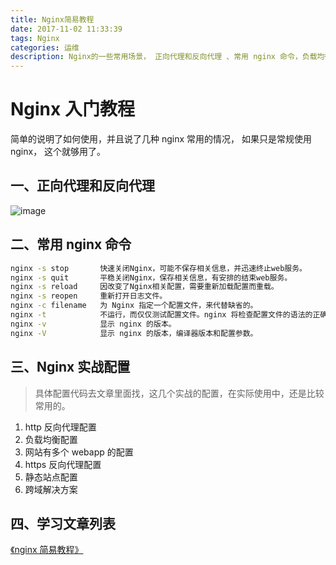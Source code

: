 ```yaml
---
title: Nginx简易教程
date: 2017-11-02 11:33:39
tags: Nginx
categories: 运维
description: Nginx的一些常用场景， 正向代理和反向代理 、常用 nginx 命令，负载均衡、https 配置、跨域解决方案等。
---
```


# Nginx 入门教程

简单的说明了如何使用，并且说了几种 nginx 常用的情况， 如果只是常规使用 nginx， 这个就够用了。

## 一、正向代理和反向代理

![image](http://upload-images.jianshu.io/upload_images/3101171-71de739352457081.png?imageMogr2/auto-orient/strip%7CimageView2/2/w/1240&_=5945200)

## 二、常用 nginx 命令

```bash
nginx -s stop       快速关闭Nginx，可能不保存相关信息，并迅速终止web服务。
nginx -s quit       平稳关闭Nginx，保存相关信息，有安排的结束web服务。
nginx -s reload     因改变了Nginx相关配置，需要重新加载配置而重载。
nginx -s reopen     重新打开日志文件。
nginx -c filename   为 Nginx 指定一个配置文件，来代替缺省的。
nginx -t            不运行，而仅仅测试配置文件。nginx 将检查配置文件的语法的正确性，并尝试打开配置文件中所引用到的文件。
nginx -v            显示 nginx 的版本。
nginx -V            显示 nginx 的版本，编译器版本和配置参数。
```

## 三、Nginx 实战配置

> 具体配置代码去文章里面找，这几个实战的配置，在实际使用中，还是比较常用的。

1.  http 反向代理配置
2.  负载均衡配置
3.  网站有多个 webapp 的配置
4.  https 反向代理配置
5.  静态站点配置
6.  跨域解决方案

## 四、学习文章列表

[《nginx 简易教程》](http://www.cnblogs.com/jingmoxukong/p/5945200.html)
